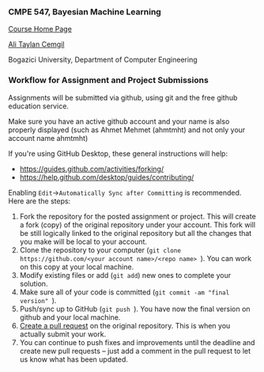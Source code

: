 

### CMPE 547, Bayesian Machine Learning 

[Course Home Page](https://www.cmpe.boun.edu.tr/~cemgil/Courses/cmpe547/index.html)

[Ali Taylan Cemgil](https://www.cmpe.boun.edu.tr/~cemgil/)

Bogazici University, Department of Computer Engineering


### Workflow for Assignment and Project Submissions

Assignments will be submitted via github, using git and the free github education service. 

Make sure you have an active github account and your name is also properly displayed (such as Ahmet Mehmet (ahmtmht) and not only your account name ahmtmht)

If you're using GitHub Desktop, these general instructions will help:

* <https://guides.github.com/activities/forking/>
* <https://help.github.com/desktop/guides/contributing/>

Enabling `Edit`->`Automatically Sync after Committing` is recommended. Here are the steps:

1. Fork the repository for the posted assignment or project. This will create a fork (copy) of the original repository under your account. This fork  will be still logically linked to the original repository but all the changes that you make will be local to your account.
1. Clone the repository to your computer (`git clone https://github.com/<your account name>/<repo name> `). You can work on this copy at your local machine.
1. Modify existing files or add (`git add`) new ones to complete your solution. 
1. Make sure all of your code is committed (`git commit -am "final version" `). 
1. Push/sync up to GitHub (`git push `). You have now the final version on github and your local machine.
1. [Create a pull request](https://help.github.com/articles/creating-a-pull-request/) on the original repository. This is when you actually submit your work.
1. You can continue to push fixes and improvements until the deadline and create new pull requests – just add a comment in the pull request to let us know what has been updated.

